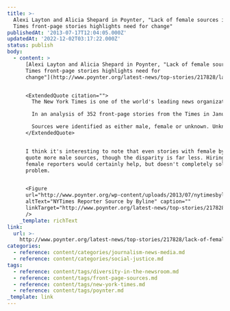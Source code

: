 ```yaml
---
title: >-
  Alexi Layton and Alicia Shepard in Poynter, "Lack of female sources in NY
  Times front-page stories highlights need for change"
publishedAt: '2013-07-17T12:04:05.000Z'
updatedAt: '2022-12-02T03:17:22.000Z'
status: publish
body:
  - content: >
      [Alexi Layton and Alicia Shepard in Poynter, "Lack of female sources in NY
      Times front-page stories highlights need for
      change"](http://www.poynter.org/latest-news/top-stories/217828/lack-of-female-sources-in-new-york-times-stories-spotlights-need-for-change/):


      <ExtendedQuote citation="">
        The New York Times is one of the world's leading news organizations. But there's room for improvement – especially when it comes to diversity.

        In an analysis of 352 front-page stories from the Times in January and February 2013, we found that Times reporters quoted 3.4 times as many male sources as female sources.

        Sources were identified as either male, female or unknown. Unknown were institutions, those only quoted as "spokespersons," anonymous sources, etc. In total, only 19 percent (or 465 of 2,411) sources were female. The front-page stories were categorized as World, U.S., Politics, Art, Business, DealBook, Education, Health, N.Y./Region, Science, Sports, Style and Technology.
      </ExtendedQuote>


      I think it's interesting to note that even stories with female bylines
      quote more male sources, though the disparity is far less. Hiring more
      female reporters would certainly help, but doesn't completely solve the
      problem.


      <Figure
      url="http://www.poynter.org/wp-content/uploads/2013/07/nytimesbylines3.png"
      altText="NYTimes Reporter Source by Byline" caption=""
      linkTarget="http://www.poynter.org/latest-news/top-stories/217828/lack-of-female-sources-in-new-york-times-stories-spotlights-need-for-change/"
      />
    _template: richText
link:
  url: >-
    http://www.poynter.org/latest-news/top-stories/217828/lack-of-female-sources-in-new-york-times-stories-spotlights-need-for-change/
categories:
  - reference: content/categories/journalism-news-media.md
  - reference: content/categories/social-justice.md
tags:
  - reference: content/tags/diversity-in-the-newsroom.md
  - reference: content/tags/front-page-sources.md
  - reference: content/tags/new-york-times.md
  - reference: content/tags/poynter.md
_template: link
---
```




